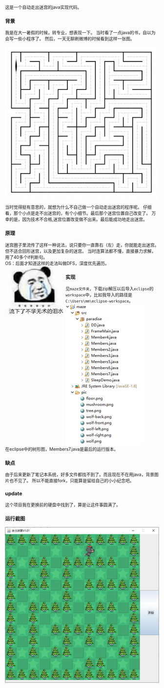这是一个自动走出迷宫的java实现代码。
### 背景
我是在大一暑假的时候，转专业，想表现一下。
当时看了一点java的书，自以为会写一些小程序了。
然后，一天无聊刷微博的时候看到这样一张图。

![go out of maze](go_out_of_maze.gif)

当时觉得挺有意思的，就想为什么不自己做一个自动走出迷宫的程序呢。
仔细看，那个小点是走不出迷宫的，有个小细节。最后那个迷宫位置自己改变了。
万幸的是，因为技术不合格,迷宫位置改变做不出来。最后能成功地走出迷宫。
### 原理
迷宫圈子里流传了这样一种说法，说只要你一直靠右（左）走，你就能走出迷宫。但不适合回形迷宫，以及更加复杂的迷宫。
当时连算法都不懂，直接暴力求解，用了40多个if判断句。  
OS：后面才知道这样的走法叫做DFS，深度优先遍历。  
<img src="emoji.jpg" align="left"/>
### 实现
见```maze文件夹```，下载zip解压以后导入```eclipse```的```workspace```中，比如我导入的路径是```C:\Users\mm\eclipse-workspace```。  
![](tree.png)  
在eclipse中的树形图，Members7.java是最后的运行版本。

### 缺点
由于后来更新了笔记本系统，好多文件都找不到了。而且现在不在用java，背景图片也不见了。
所以不能直接fork，只能算是留给自己的小小纪念吧。

### update
这个项目我在更换前的硬盘中找到了，算是让这件事圆满了。

### 运行截图
![](run.png)
